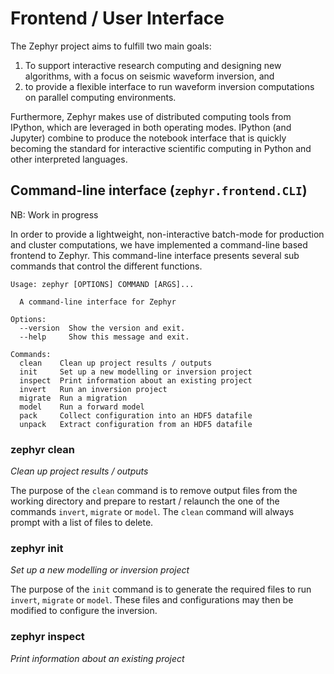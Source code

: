 # Frontend / User Interface

The Zephyr project aims to fulfill two main goals:

1. To support interactive research computing and designing new algorithms, with a focus on seismic waveform inversion, and
2. to provide a flexible interface to run waveform inversion computations on parallel computing environments.

Furthermore, Zephyr makes use of distributed computing tools from IPython, which are leveraged in both operating modes. IPython (and Jupyter) combine to produce the notebook interface that is quickly becoming the standard for interactive scientific computing in Python and other interpreted languages.

## Command-line interface (`zephyr.frontend.CLI`)

NB: Work in progress

In order to provide a lightweight, non-interactive batch-mode for production and cluster computations, we have implemented a command-line based frontend to Zephyr. This command-line interface presents several sub commands that control the different functions.

```
Usage: zephyr [OPTIONS] COMMAND [ARGS]...

  A command-line interface for Zephyr

Options:
  --version  Show the version and exit.
  --help     Show this message and exit.

Commands:
  clean    Clean up project results / outputs
  init     Set up a new modelling or inversion project
  inspect  Print information about an existing project
  invert   Run an inversion project
  migrate  Run a migration
  model    Run a forward model
  pack     Collect configuration into an HDF5 datafile
  unpack   Extract configuration from an HDF5 datafile
```

### zephyr clean

*Clean up project results / outputs*

The purpose of the `clean` command is to remove output files from the working directory and prepare to restart / relaunch the one of the commands `invert`, `migrate` or `model`. The `clean` command will always prompt with a list of files to delete.

### zephyr init

*Set up a new modelling or inversion project*

The purpose of the `init` command is to generate the required files to run `invert`, `migrate` or `model`. These files and configurations may then be modified to configure the inversion.

### zephyr inspect

*Print information about an existing project*

